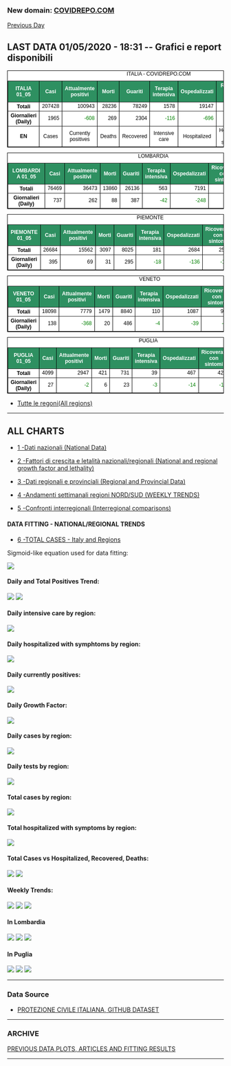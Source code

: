 <!-- start -->
### New domain: <a href="https://www.covidrepo.com/">COVIDREPO.COM</a>
[Previous Day](/index_30_04.md)
## LAST DATA 01/05/2020 - 18:31 -- Grafici e report disponibili

<table style=" color:black; font-size:12; font-family:arial; text-align:center; " cellpadding="2.5" cellspacing="0" border="1" bordercolor="black" bgcolor="#FFFFFF">
<caption>ITALIA - COVIDREPO.COM</caption>
<tr style="color:#FFFFFF;background:#2E9061">
<th>ITALIA 01_05</th>
<th>Casi</th>
<th>Attualmente positivi</th>
<th>Morti</th>
<th>Guariti</th>
<th>Terapia intensiva</th>
<th>Ospedalizzati</th>
<th>Ricoverati con sintomi</th>
<th>Isolamento domiciliare</th>
<th>Tamponi</th>
</tr>
<tr>
<th>Totali</th>
<td align="right"> 207428</td>
<td align="right"> 100943</td>
<td align="right"> 28236</td>
<td align="right"> 78249</td>
<td align="right"> 1578</td>
<td align="right"> 19147</td>
<td align="right"> 17569</td>
<td align="right"> 81796</td>
<td align="right"> 2053425</td>
</tr>
<tr>
<th>Giornalieri (Daily)</th>
<td align="right"> 1965</td>
<td align="right" style=" color:green; "> -608</td>
<td align="right"> 269</td>
<td align="right"> 2304</td>
<td align="right" style=" color:green; "> -116</td>
<td align="right" style=" color:green; "> -696</td>
<td align="right" style=" color:green; "> -580</td>
<td align="right"> 88</td>
<td align="right"> 74208</td>
</tr>
<tr>
<th>EN</th>
<td>Cases</td>
<td>Currently positives</td>
<td>Deaths</td>
<td>Recovered</td>
<td>Intensive care</td>
<td>Hospitalized</td>
<td>Hospitalized with symptoms</td>
<td>Home isolation</td>
<td>Tests</td>
</tr>
</table>

<table style=" color:black; font-size:12; font-family:arial; text-align:center; " cellpadding="2.5" cellspacing="0" border="1" bordercolor="black" bgcolor="#FFFFFF">
<caption>LOMBARDIA</caption>
<tr style="color:#FFFFFF;background:#2E9061">
<th>LOMBARDIA 01_05</th>
<th>Casi</th>
<th>Attualmente positivi</th>
<th>Morti</th>
<th>Guariti</th>
<th>Terapia intensiva</th>
<th>Ospedalizzati</th>
<th>Ricoverati con sintomi</th>
<th>Isolamento domiciliare</th>
<th>Tamponi</th>
</tr>
<tr>
<th>Totali</th>
<td align="right"> 76469</td>
<td align="right"> 36473</td>
<td align="right"> 13860</td>
<td align="right"> 26136</td>
<td align="right"> 563</td>
<td align="right"> 7191</td>
<td align="right"> 6628</td>
<td align="right"> 29282</td>
<td align="right"> 390644</td>
</tr>
<tr>
<th>Giornalieri (Daily)</th>
<td align="right"> 737</td>
<td align="right"> 262</td>
<td align="right"> 88</td>
<td align="right"> 387</td>
<td align="right" style=" color:green; "> -42</td>
<td align="right" style=" color:green; "> -248</td>
<td align="right" style=" color:green; "> -206</td>
<td align="right"> 510</td>
<td align="right"> 13701</td>
</tr>
</table>

<table style=" color:black; font-size:12; font-family:arial; text-align:center; " cellpadding="2.5" cellspacing="0" border="1" bordercolor="black" bgcolor="#FFFFFF">
<caption>PIEMONTE</caption>
<tr style="color:#FFFFFF;background:#2E9061">
<th>PIEMONTE 01_05</th>
<th>Casi</th>
<th>Attualmente positivi</th>
<th>Morti</th>
<th>Guariti</th>
<th>Terapia intensiva</th>
<th>Ospedalizzati</th>
<th>Ricoverati con sintomi</th>
<th>Isolamento domiciliare</th>
<th>Tamponi</th>
</tr>
<tr>
<th>Totali</th>
<td align="right"> 26684</td>
<td align="right"> 15562</td>
<td align="right"> 3097</td>
<td align="right"> 8025</td>
<td align="right"> 181</td>
<td align="right"> 2684</td>
<td align="right"> 2503</td>
<td align="right"> 12878</td>
<td align="right"> 162568</td>
</tr>
<tr>
<th>Giornalieri (Daily)</th>
<td align="right"> 395</td>
<td align="right"> 69</td>
<td align="right"> 31</td>
<td align="right"> 295</td>
<td align="right" style=" color:green; "> -18</td>
<td align="right" style=" color:green; "> -136</td>
<td align="right" style=" color:green; "> -118</td>
<td align="right"> 205</td>
<td align="right"> 6034</td>
</tr>
</table>

<table style=" color:black; font-size:12; font-family:arial; text-align:center; " cellpadding="2.5" cellspacing="0" border="1" bordercolor="black" bgcolor="#FFFFFF">
<caption>VENETO</caption>
<tr style="color:#FFFFFF;background:#2E9061">
<th>VENETO 01_05</th>
<th>Casi</th>
<th>Attualmente positivi</th>
<th>Morti</th>
<th>Guariti</th>
<th>Terapia intensiva</th>
<th>Ospedalizzati</th>
<th>Ricoverati con sintomi</th>
<th>Isolamento domiciliare</th>
<th>Tamponi</th>
</tr>
<tr>
<th>Totali</th>
<td align="right"> 18098</td>
<td align="right"> 7779</td>
<td align="right"> 1479</td>
<td align="right"> 8840</td>
<td align="right"> 110</td>
<td align="right"> 1087</td>
<td align="right"> 977</td>
<td align="right"> 6692</td>
<td align="right"> 362459</td>
</tr>
<tr>
<th>Giornalieri (Daily)</th>
<td align="right"> 138</td>
<td align="right" style=" color:green; "> -368</td>
<td align="right"> 20</td>
<td align="right"> 486</td>
<td align="right" style=" color:green; "> -4</td>
<td align="right" style=" color:green; "> -39</td>
<td align="right" style=" color:green; "> -35</td>
<td align="right" style=" color:green; "> -329</td>
<td align="right"> 13232</td>
</tr>
</table>

<table style=" color:black; font-size:12; font-family:arial; text-align:center; " cellpadding="2.5" cellspacing="0" border="1" bordercolor="black" bgcolor="#FFFFFF">
<caption>PUGLIA</caption>
<tr style="color:#FFFFFF;background:#2E9061">
<th>PUGLIA 01_05</th>
<th>Casi</th>
<th>Attualmente positivi</th>
<th>Morti</th>
<th>Guariti</th>
<th>Terapia intensiva</th>
<th>Ospedalizzati</th>
<th>Ricoverati con sintomi</th>
<th>Isolamento domiciliare</th>
<th>Tamponi</th>
</tr>
<tr>
<th>Totali</th>
<td align="right"> 4099</td>
<td align="right"> 2947</td>
<td align="right"> 421</td>
<td align="right"> 731</td>
<td align="right"> 39</td>
<td align="right"> 467</td>
<td align="right"> 428</td>
<td align="right"> 2480</td>
<td align="right"> 64292</td>
</tr>
<tr>
<th>Giornalieri (Daily)</th>
<td align="right"> 27</td>
<td align="right" style=" color:green; "> -2</td>
<td align="right"> 6</td>
<td align="right"> 23</td>
<td align="right" style=" color:green; "> -3</td>
<td align="right" style=" color:green; "> -14</td>
<td align="right" style=" color:green; "> -11</td>
<td align="right"> 12</td>
<td align="right"> 1832</td>
</tr>
</table>


- [Tutte le regoni(All regions)](/Tables/regionsTable_01_05.md)

---

## ALL CHARTS

- [1 -Dati nazionali (National Data)](/RUN_01_05/RUN0/RUN.html)

- [2 -Fattori di crescita e letalità nazionali/regionali (National and regional growth factor and lethality)](/RUN_01_05/RUN6/RUN.html)

- [3 -Dati regionali e provinciali (Regional and Provincial Data)](/RUN_01_05/RUN2/RUN.html)

- [4 -Andamenti settimanali regioni NORD/SUD (WEEKLY TRENDS)](/RUN_01_05/RUN5/RUN.html)

- [5 -Confronti interregionali (Interregional comparisons)](/RUN_01_05/RUN4/RUN.html)

#### DATA FITTING - NATIONAL/REGIONAL TRENDS

- [6 -TOTAL CASES - Italy and Regions](/RUN_01_05/RUN1/RUN.html)

Sigmoid-like equation used for data fitting:

<img src="https://latex.codecogs.com/svg.latex?Sig = \frac{a}{e^{b(x+c)} + a1e^{b1(x+c1)} - d}" border="0"/>

#### Daily and Total Positives Trend:
<img src="https://marcelchiarello.github.io/showdata/RUN_01_05/RUN1/RUN_DATA_FIT_TOTAL_CASES_ITALY_REGIONS_01.png">
<img src="https://marcelchiarello.github.io/showdata/RUN_01_05/RUN1/RUN_DATA_FIT_TOTAL_CASES_ITALY_REGIONS_02.png">

#### Daily intensive care by region:
<img src="https://marcelchiarello.github.io/showdata/RUN_01_05/RUN4/RUN_INTEREGION_13.png">

#### Daily hospitalized with symphtoms by region:
<img src="https://marcelchiarello.github.io/showdata/RUN_01_05/RUN4/RUN_INTEREGION_14.png">

#### Daily currently positives:
<img src="https://marcelchiarello.github.io/showdata/RUN_01_05/RUN4/RUN_INTEREGION_15.png">

#### Daily Growth Factor:
<img src="https://marcelchiarello.github.io/showdata/RUN_01_05/RUN6/RUN_FACTORS_01.png">

#### Daily cases by region:
<img src="https://marcelchiarello.github.io/showdata/RUN_01_05/RUN4/RUN_INTEREGION_11.png">

#### Daily tests by region:
<img src="https://marcelchiarello.github.io/showdata/RUN_01_05/RUN4/RUN_INTEREGION_12.png">

#### Total cases by region:
<img src="https://marcelchiarello.github.io/showdata/RUN_01_05/RUN4/RUN_INTEREGION_01.png">

#### Total hospitalized with symptoms by region:
<img src="https://marcelchiarello.github.io/showdata/RUN_01_05/RUN4/RUN_INTEREGION_05.png">

#### Total Cases vs Hospitalized, Recovered, Deaths:
<img src="https://marcelchiarello.github.io/showdata/RUN_01_05/RUN0/RUN_DATA_ITALIA_01.png">


<img src="https://marcelchiarello.github.io/showdata/RUN_01_05/RUN0/RUN_DATA_ITALIA_04.png">

#### Weekly Trends:
<img src="https://marcelchiarello.github.io/showdata/RUN_01_05/RUN5/RUN_NEWTRENDS_01.png">
<img src="https://marcelchiarello.github.io/showdata/RUN_01_05/RUN5/RUN_NEWTRENDS_02.png">
<img src="https://marcelchiarello.github.io/showdata/RUN_01_05/RUN5/RUN_NEWTRENDS_03.png">


#### In Lombardia
<img src="https://marcelchiarello.github.io/showdata/RUN_01_05/RUN2/RUN_DATA_PROVINCE_08.png">
<img src="https://marcelchiarello.github.io/showdata/RUN_01_05/RUN1/RUN_DATA_FIT_TOTAL_CASES_ITALY_REGIONS_05.png">
<img src="https://marcelchiarello.github.io/showdata/RUN_01_05/RUN1/RUN_DATA_FIT_TOTAL_CASES_ITALY_REGIONS_06.png">

#### In Puglia
<img src="https://marcelchiarello.github.io/showdata/RUN_01_05/RUN2/RUN_DATA_PROVINCE_01.png">
<img src="https://marcelchiarello.github.io/showdata/RUN_01_05/RUN1/RUN_DATA_FIT_TOTAL_CASES_ITALY_REGIONS_03.png">
<img src="https://marcelchiarello.github.io/showdata/RUN_01_05/RUN1/RUN_DATA_FIT_TOTAL_CASES_ITALY_REGIONS_04.png">

---

### Data Source

- [PROTEZIONE CIVILE ITALIANA, GITHUB DATASET](https://github.com/pcm-dpc/COVID-19)

---

### ARCHIVE
[PREVIOUS DATA,PLOTS, ARTICLES AND FITTING RESULTS](/archive.md)

---
